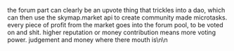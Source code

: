 the forum part can clearly be an upvote thing that trickles into a dao, which can then use the skymap.market api to create community made microtasks. every piece of profit from the market goes into the forum pool, to be voted on and shit. higher reputation or money contribution means more voting power. judgement and money where there mouth is\n\n